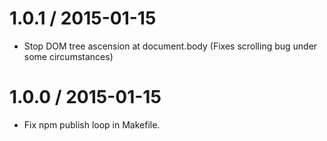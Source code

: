 
1.0.1 / 2015-01-15
==================

  * Stop DOM tree ascension at document.body (Fixes scrolling bug under some circumstances)

1.0.0 / 2015-01-15
==================

  * Fix npm publish loop in Makefile.
